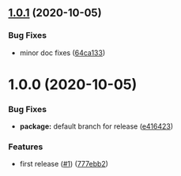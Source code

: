 ## [1.0.1](https://github.com/kcmr/context-provider/compare/1.0.0...1.0.1) (2020-10-05)


### Bug Fixes

* minor doc fixes ([64ca133](https://github.com/kcmr/context-provider/commit/64ca133afd1dd799128f1098a66f93f2d438e921))

# 1.0.0 (2020-10-05)


### Bug Fixes

* **package:** default branch for release ([e416423](https://github.com/kcmr/context-provider/commit/e416423e0b2181cb246fe6bb0b987eaaeafdb199))


### Features

* first release ([#1](https://github.com/kcmr/context-provider/issues/1)) ([777ebb2](https://github.com/kcmr/context-provider/commit/777ebb2a8976a23c86b1221d7279ee9b47bc7335))
